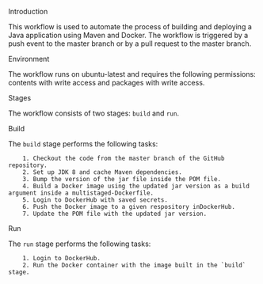 Introduction

This workflow is used to automate the process of building and deploying a Java application using Maven and Docker. The workflow is triggered by a push event to the master branch or by a pull request to the master branch.


Environment

The workflow runs on ubuntu-latest and requires the following permissions: contents with write access and packages with write access.


Stages
	
The workflow consists of two stages: `build` and `run`.


Build

The `build` stage performs the following tasks:

		1. Checkout the code from the master branch of the GitHub repository.
		2. Set up JDK 8 and cache Maven dependencies.
		3. Bump the version of the jar file inside the POM file.
		4. Build a Docker image using the updated jar version as a build argument inside a multistaged-Dockerfile.
		5. Login to DockerHub with saved secrets.
		6. Push the Docker image to a given respository inDockerHub.
		7. Update the POM file with the updated jar version.



Run

The `run` stage performs the following tasks:

		1. Login to DockerHub.
		2. Run the Docker container with the image built in the `build` stage.

